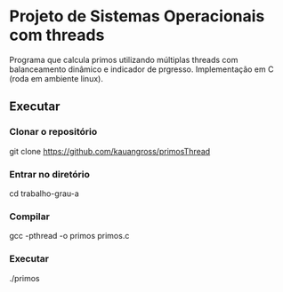 # Projeto de Sistemas Operacionais com threads

Programa que calcula primos utilizando múltiplas threads com balanceamento dinâmico e indicador de prgresso.
Implementação em C (roda em ambiente linux).

## Executar
### Clonar o repositório
git clone <https://github.com/kauangross/primosThread>

### Entrar no diretório
cd trabalho-grau-a

### Compilar
gcc -pthread -o primos primos.c

### Executar
./primos
